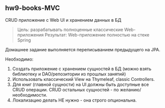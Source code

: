 ## hw9-books-MVC

CRUD приложение с Web UI и хранением данных в БД

>Цель: разрабатывать полноценные классические Web-приложения
 Результат: Web-приложение полностью на стеке Spring

Домашнее задание выполняется переписыванием предыдущего на JPA.

Необходимо:
1. Создать приложение с хранением сущностей в БД (можно взять библиотеку и DAO/репозитории из прошлых занятий)
2. Использовать классический View на Thymeleaf, classic Controllers.
3. Для книг (главной сущности) на UI должны быть доступные все CRUD операции. CRUD остальных сущностей - по желанию/необходимости.
4. Локализацию делать НЕ нужно - она строго опциональна.